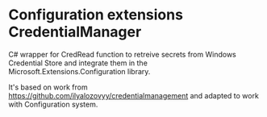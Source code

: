 # Configuration extensions CredentialManager

C# wrapper for CredRead function to retreive secrets from Windows Credential Store and integrate them in the Microsoft.Extensions.Configuration library.

It's based on work from https://github.com/ilyalozovyy/credentialmanagement and adapted to work with Configuration system.
